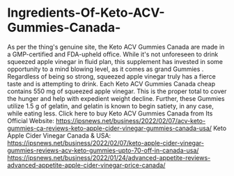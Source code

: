# Ingredients-Of-Keto-ACV-Gummies-Canada-
As per the thing's genuine site, the Keto ACV Gummies Canada are made in a GMP-certified and FDA-upheld office. While it's not unforeseen to drink squeezed apple vinegar in fluid plan, this supplement has invested in some opportunity to a mind blowing level, as it comes as grand Gummies . Regardless of being so strong, squeezed apple vinegar truly has a fierce taste and is attempting to drink. Each Keto ACV Gummies Canada cheap contains 550 mg of squeezed apple vinegar. This is the proper total to cover the hunger and help with expedient weight decline. Further, these Gummies utilize 1.5 g of gelatin, and gelatin is known to begin satiety, in any case, while eating less. Click here to buy Keto ACV Gummies Canada from Its Official Website: https://ipsnews.net/business/2022/02/07/acv-keto-gummies-ca-reviews-keto-apple-cider-vinegar-gummies-canada-usa/  Keto Apple Cider Vinegar Canada &amp; USA: https://ipsnews.net/business/2022/02/07/keto-apple-cider-vinegar-gummies-reviews-acv-keto-gummies-upto-70-off-in-canada-usa/  https://ipsnews.net/business/2022/01/24/advanced-appetite-reviews-advanced-appetite-apple-cider-vinegar-price-canada/
